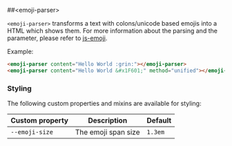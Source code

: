 
##&lt;emoji-parser&gt;

`<emoji-parser>` transforms a text with colons/unicode based emojis into a HTML which shows them.
For more information about the parsing and the parameter, please refer to [js-emoji](https://github.com/iamcal/js-emoji).


Example:

```html
<emoji-parser content="Hello World :grin:"></emoji-parser>
<emoji-parser content="Hello World &#x1F601;" method="unified"></emoji-parser>
```

### Styling
The following custom properties and mixins are available for styling:

Custom property | Description | Default
----------------|-------------|----------
`--emoji-size` | The emoji span size | `1.3em`
 


